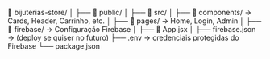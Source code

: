 📁 bijuterias-store/
│
├── 📁 public/
│
├── 📁 src/
│   ├── 📁 components/     → Cards, Header, Carrinho, etc.
│   ├── 📁 pages/          → Home, Login, Admin
│   ├── 📁 firebase/       → Configuração Firebase
│   ├── 📄 App.jsx
│
├── firebase.json         → (deploy se quiser no futuro)
├── .env                  → credenciais protegidas do Firebase
└── package.json
